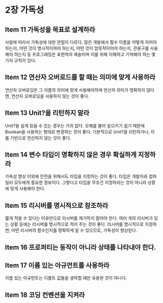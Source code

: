 # 2장 가독성

## Item 11 가독성을 목표로 설계하라
사람에 따라서 가독성에 대한 관점이 다르다, 많은 개발에서 함수 이름을 어떻게 지어야 하는지, 어떤 것이 명시적이여야 하는지, 어떤 것이 암묵적이어야 하는지, 관용구를 사용해야 하는지 등 프로그래밍은 표현력의 예술이며 이를 위해 이해하고 기억해야 하는 몇 가지 규칙이 있다.

## Item 12 연산자 오버로드를 할 때는 의미에 맞게 사용하라
연산자 오버로딩은 그 이름의 의미에 맞게 사용해야하며 연산자 의미가 명확하지 않다면, 연산자 오버로딩을 사용하지 않는 것이 좋다.

## Item 13 Unit?을 리턴하지 말라
Unit?을 쉽게 읽을 수 있는 경우는 거의 없다. 오해를 불러 일으키기 쉽기 때문에 Boolean을 사용하는 형태로 변경하는 것이 좋다. 기본적으로 Unit?을 리턴하거나, 이를 기반으로 연산하지 않는 것이 좋다.

## Item 14 변수 타입이 명확하지 않은 경우 확실하게 지정하라
가독성 향상 이외에 안전을 위해서도 타입을 지정하는 것이 좋다. 타입은 개발자와 컴파일러 모두에게 중요한 정보이다. 그렇다고 타입을 무조건 지정하라는 것이 아니라 상황에 맞게 사용해야 한다.

## Item 15 리시버를 명시적으로 참조하라
짧게 적을 수 있다는 이유만으로 리시버를 제거하지 말아야 한다. 여러 개의 리시버가 있는 상황 등에는 리시버를 명시적으로 적어 주는 것이 좋다. 리시버를 명시적으로 지정하면, 어떤 리시버의 함수인지를 명확하게 알 수 있으므로, 가독성이 향상된다.

## Item 16 프로퍼티는 동작이 아니라 상태를 나타내야 한다.

## Item 17 이름 있는 아규먼트를 사용하라
이름 있는 아규먼트는 디폴트 값들을 생략할 때만 유용한 것이 아니다.

## Item 18 코딩 컨벤션을 지켜라